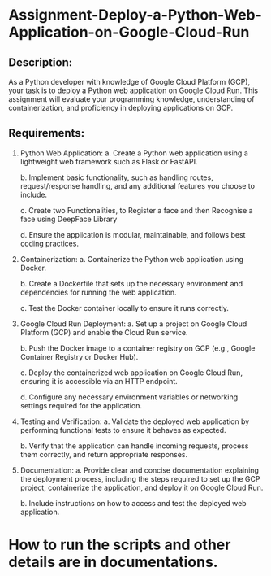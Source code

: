 # Assignment-Deploy-a-Python-Web-Application-on-Google-Cloud-Run
## Description:
As a Python developer with knowledge of Google Cloud Platform (GCP), your task is to deploy a Python web application on Google Cloud Run. This assignment will evaluate your programming knowledge, understanding of containerization, and proficiency in deploying applications on GCP.


## Requirements:
1. Python Web Application:
   a. Create a Python web application using a lightweight web framework such as Flask or FastAPI.

   b. Implement basic functionality, such as handling routes, request/response handling, and any additional features you choose to include.

   c. Create two Functionalities, to Register a face and then Recognise a face using DeepFace Library

   d. Ensure the application is modular, maintainable, and follows best coding practices.


2. Containerization:
   a. Containerize the Python web application using Docker.

   b. Create a Dockerfile that sets up the necessary environment and dependencies for running the web application.

   c. Test the Docker container locally to ensure it runs correctly.


3. Google Cloud Run Deployment:
   a. Set up a project on Google Cloud Platform (GCP) and enable the Cloud Run service.

   b. Push the Docker image to a container registry on GCP (e.g., Google Container Registry or Docker Hub).

   c. Deploy the containerized web application on Google Cloud Run, ensuring it is accessible via an HTTP endpoint.

   d. Configure any necessary environment variables or networking settings required for the application.


4. Testing and Verification:
   a. Validate the deployed web application by performing functional tests to ensure it behaves as expected.

   b. Verify that the application can handle incoming requests, process them correctly, and return appropriate responses.


5. Documentation:
   a. Provide clear and concise documentation explaining the deployment process, including the steps required to set up the GCP project, containerize the application, and deploy it on Google Cloud Run.

   b. Include instructions on how to access and test the deployed web application.


# How to run the scripts and other details are in documentations.
